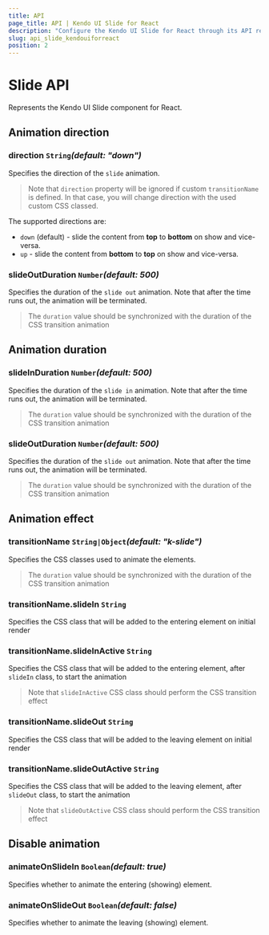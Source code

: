 ```yaml
---
title: API
page_title: API | Kendo UI Slide for React
description: "Configure the Kendo UI Slide for React through its API reference."
slug: api_slide_kendouiforreact
position: 2
---
```


# Slide API

Represents the Kendo UI Slide component for React.

## Animation direction

### direction `String`*(default: "down")*

Specifies the direction of the `slide` animation.

> Note that `direction` property will be ignored if custom `transitionName` is defined. In that case, you will change direction with the used custom CSS classed.

The supported directions are:

- `down` (default) - slide the content from **top** to **bottom** on show and vice-versa.
- `up` - slide the content from **bottom** to **top** on show and vice-versa.

### slideOutDuration `Number`*(default: 500)*

Specifies the duration of the `slide out` animation. Note that after the time runs out, the animation will be terminated.

> The `duration` value should be synchronized with the duration of the CSS transition animation

## Animation duration

### slideInDuration `Number`*(default: 500)*

Specifies the duration of the `slide in` animation. Note that after the time runs out, the animation will be terminated.

> The `duration` value should be synchronized with the duration of the CSS transition animation

### slideOutDuration `Number`*(default: 500)*

Specifies the duration of the `slide out` animation. Note that after the time runs out, the animation will be terminated.

> The `duration` value should be synchronized with the duration of the CSS transition animation

## Animation effect

### transitionName `String|Object`*(default: "k-slide")*

Specifies the CSS classes used to animate the elements.

> The `duration` value should be synchronized with the duration of the CSS transition animation

### transitionName.slideIn `String`

Specifies the CSS class that will be added to the entering element on initial render

### transitionName.slideInActive `String`

Specifies the CSS class that will be added to the entering element, after `slideIn` class, to start the animation

> Note that `slideInActive` CSS class should perform the CSS transition effect

### transitionName.slideOut `String`

Specifies the CSS class that will be added to the leaving element on initial render

### transitionName.slideOutActive `String`

Specifies the CSS class that will be added to the leaving element, after `slideOut` class, to start the animation

> Note that `slideOutActive` CSS class should perform the CSS transition effect

## Disable animation

### animateOnSlideIn `Boolean`*(default: true)*

Specifies whether to animate the entering (showing) element.

### animateOnSlideOut `Boolean`*(default: false)*

Specifies whether to animate the leaving (showing) element.
